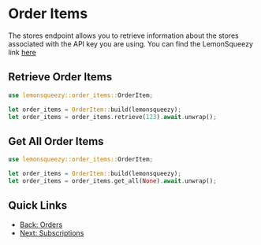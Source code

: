 # Order Items

The stores endpoint allows you to retrieve information about the stores associated with the API key you are using. 
You can find the LemonSqueezy link [here](https://docs.lemonsqueezy.com/api/order-items#the-order-item-object)

## Retrieve Order Items

```rust
use lemonsqueezy::order_items::OrderItem;

let order_items = OrderItem::build(lemonsqueezy);
let order_items = order_items.retrieve(123).await.unwrap();
```

## Get All Order Items

```rust
use lemonsqueezy::order_items::OrderItem;

let order_items = OrderItem::build(lemonsqueezy);
let order_items = order_items.get_all(None).await.unwrap();
```

## Quick Links 
- [Back: Orders](orders.md)
- [Next: Subscriptions](subscriptions.md)